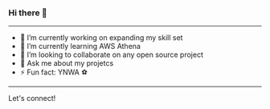 ### Hi there 👋
---
- 🔭 I’m currently working on expanding my skill set
- 🌱 I’m currently learning AWS Athena
- 👯 I’m looking to collaborate on any open source project
- 💬 Ask me about my projetcs
- ⚡ Fun fact: YNWA :soccer:
---
Let's connect!


<!--
**Tobsam237/Tobsam237** is a ✨ _special_ ✨ repository because its `README.md` (this file) appears on your GitHub profile.

Here are some ideas to get you started:

- 🔭 I’m currently working on ...
- 🌱 I’m currently learning ...
- 👯 I’m looking to collaborate on ...
- 🤔 I’m looking for help with ...
- 💬 Ask me about ...
- 📫 How to reach me: ...
- 😄 Pronouns: ...
- ⚡ Fun fact: ...
-->
